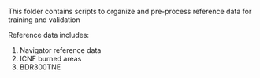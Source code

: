 This folder contains scripts to organize and pre-process reference data for training and validation

Reference data includes:
1. Navigator reference data
2. ICNF burned areas
3. BDR300TNE

